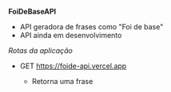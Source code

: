 **FoiDeBaseAPI**

- API geradora de frases como "Foi de base"
- API ainda em desenvolvimento

*Rotas da aplicação*

- GET https://foide-api.vercel.app
    
    - Retorna uma frase